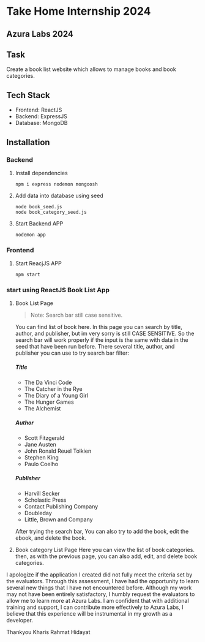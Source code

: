 # Take Home Internship 2024

## Azura Labs 2024

## Task

Create a book list website which allows to manage books and book categories.

## Tech Stack

- Frontend: ReactJS
- Backend: ExpressJS
- Database: MongoDB

## Installation

### Backend

1. Install dependencies
   ```
   npm i express nodemon mongoosh
   ```
2. Add data into database using seed
   ```
   node book_seed.js
   node book_category_seed.js
   ```
3. Start Backend APP
   ```
   nodemon app
   ```

### Frontend

1. Start ReacjJS APP
   ```
   npm start
   ```

### start using ReactJS Book List App

1. Book List Page

   > Note: Search bar still case sensitive.

   You can find list of book here. In this page you can search by title, author, and publisher, but im very sorry is still CASE SENSITIVE. So the search bar will work properly if the input is the same with data in the seed that have been run before. There several title, author, and publisher you can use to try search bar filter:

   ##### Title

   - The Da Vinci Code
   - The Catcher in the Rye
   - The Diary of a Young Girl
   - The Hunger Games
   - The Alchemist

   ##### Author

   - Scott Fitzgerald
   - Jane Austen
   - John Ronald Reuel Tolkien
   - Stephen King
   - Paulo Coelho

   ##### Publisher

   - Harvill Secker
   - Scholastic Press
   - Contact Publishing Company
   - Doubleday
   - Little, Brown and Company

   After trying the search bar, You can also try to add the book, edit the ebook, and delete the book.

2. Book category List Page
   Here you can view the list of book categories. then, as with the previous page, you can also add, edit, and delete book categories.

I apologize if the application I created did not fully meet the criteria set by the evaluators. Through this assessment, I have had the opportunity to learn several new things that I have not encountered before. Although my work may not have been entirely satisfactory, I humbly request the evaluators to allow me to learn more at Azura Labs. I am confident that with additional training and support, I can contribute more effectively to Azura Labs, I believe that this experience will be instrumental in my growth as a developer.

Thankyou
Kharis Rahmat Hidayat

